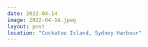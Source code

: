 ```yaml
---
date: 2022-04-14
image: 2022-04-14.jpeg
layout: post
location: "Cockatoo Island, Sydney Harbour"
---
```



